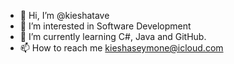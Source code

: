 - 👋 Hi, I’m @kieshatave
- 👀 I’m interested in Software Development
- 🌱 I’m currently learning C#, Java and GitHub.
- 📫 How to reach me kieshaseymone@icloud.com

<!---
kieshatave/kieshatave is a ✨ special ✨ repository because its `README.md` (this file) appears on your GitHub profile.
You can click the Preview link to take a look at your changes.
--->

